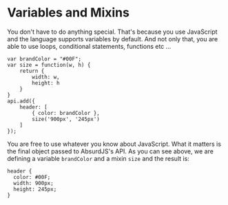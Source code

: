 # Variables and Mixins

<social>

You don't have to do anything special. That's because you use JavaScript and the language supports variables by default. And not only that, you are able to use loops, conditional statements, functions etc ...

	var brandColor = "#00F";
	var size = function(w, h) {
	    return {
	        width: w,
	        height: h
	    }
	}
	api.add({
		header: [
			{ color: brandColor },
	        size('900px', '245px')
		]
	});

You are free to use whatever you know about JavaScript. What it matters is the final object passed to AbsurdJS's API. As you can see above, we are defining a variable `brandColor` and a mixin `size` and the result is:

	header {
	  color: #00F;
	  width: 900px;
	  height: 245px;
	}